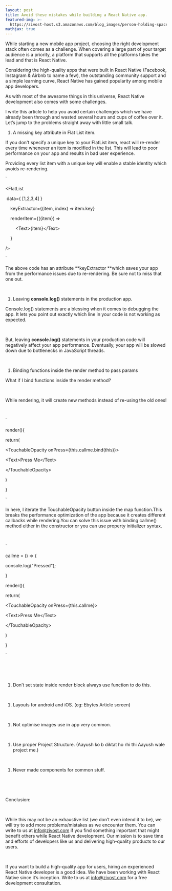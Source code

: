 ```yaml
---
layout: post
title: Avoid these mistakes while building a React Native app.
featured-img: >-
  https://zivost-host.s3.amazonaws.com/blog_images/person-holding-space-gray-iphone-x-1440722-min.jpg
mathjax: true
---
```


While starting a new mobile app project, choosing the right development stack often comes as a challenge. When covering a large part of your target audience is a priority, a platform that supports all the platforms takes the lead and that is React Native.

Considering the high-quality apps that were built in React Native (Facebook, Instagram & Airbnb to name a few), the outstanding community support and a simple learning curve, React Native has gained popularity among mobile app developers.

As with most of the awesome things in this universe, React Native development also comes with some challenges.

I write this article to help you avoid certain challenges which we have already been through and wasted several hours and cups of coffee over it. Let’s jump to the problems straight away with little small talk.

1. A missing key attribute in Flat List item.

If you don't specify a unique key to your FlatList item, react will re-render every time whenever an item is modified in the list. This will lead to poor performance on your app and results in bad user experience.

Providing every list item with a unique key will enable a stable identity which avoids re-rendering.

`

&lt;FlatList&nbsp;

&nbsp;data=\{ \[1,2,3,4\] \}

&nbsp; &nbsp; keyExtractor=\{(item, index) =&gt; item.key\}

&nbsp; &nbsp; renderItem=\{(\{item\}) =&gt;

&nbsp; &nbsp; &nbsp; &nbsp; &lt;Text&gt;\{item\}&lt;/Text&gt;

&nbsp; &nbsp; \}

/&gt;

`

The above code has an attribute&nbsp;**keyExtractor&nbsp;**which saves your app from the performance issues due to re-rendering. Be sure not to miss that one out.

&nbsp;

1. Leaving&nbsp;**console.log()**&nbsp;statements in the production app.

Console.log() statements are a blessing when it comes to debugging the app. It lets you point out exactly which line in your code is not working as expected.

&nbsp;

But, leaving&nbsp;**console.log()**&nbsp;statements in your production code will negatively affect your app performance. Eventually, your app will be slowed down due to bottlenecks in JavaScript threads.

&nbsp;

1. Binding functions inside the render method to pass params

What if I bind functions inside the render method?

&nbsp;

While rendering, it will create new methods instead of re-using the old ones\!

&nbsp;

\`

render()\{

return(

&lt;TouchableOpacity onPress=\{this.callme.bind(this)\}&gt;

&lt;Text&gt;Press Me&lt;/Text&gt;

&lt;/TouchableOpacity&gt;

)

\}

\`

In here, I iterate the TouchableOpacity button inside the map function.This breaks the performance optimization of the app because it creates different callbacks while rendering.You can solve this issue with binding callme() method either in the constructor or you can use property initializer syntax.

&nbsp;

\`

callme = () =&gt; \{

console.log("Pressed");

\}

render()\{

return(

&lt;TouchableOpacity onPress=\{this.callme\}&gt;

&lt;Text&gt;Press Me&lt;/Text&gt;

&lt;/TouchableOpacity&gt;

)

\}

\`

&nbsp;

&nbsp;

1. Don’t set state inside render block always use function to do this.

&nbsp;

1. Layouts for android and iOS. (eg: Ebytes Article screen)

&nbsp;

1. Not optimise images use in app very common.

&nbsp;

1. Use proper Project Structure. (Aayush ko b diktat ho rhi thi Aayush wale project me.)

&nbsp;

1. Never made components for common stuff.

&nbsp;

&nbsp;

Conclusion:

&nbsp;

While this may not be an exhaustive list (we don’t even intend it to be), we will try to add more problems/mistakes as we encounter them. You can write to us at info@zivost.com if you find something important that might benefit others while React Native development. Our mission is to save time and efforts of developers like us and delivering high-quality products to our users.

&nbsp;

If you want to build a high-quality app for users, hiring an experienced React Native developer is a good idea. We have been working with React Native since it’s inception. Write to us at info@zivost.com for a free development consultation.